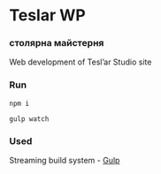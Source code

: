 # Teslar WP

### столярна майстерня

Web development of Теsl’ar Studio site

### Run

    npm i

    gulp watch

### Used

Streaming build system - [Gulp](http://gulpjs.com)
